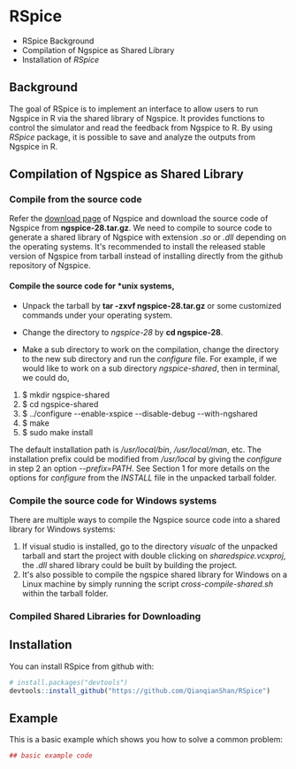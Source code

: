 
<!-- README.md is generated from README.Rmd. Please edit that file -->
RSpice
======

-   RSpice Background
-   Compilation of Ngspice as Shared Library
-   Installation of *RSpice*

Background
----------

The goal of RSpice is to implement an interface to allow users to run Ngspice in R via the shared library of Ngspice. It provides functions to control the simulator and read the feedback from Ngspice to R. By using *RSpice* package, it is possible to save and analyze the outputs from Ngspice in R.

Compilation of Ngspice as Shared Library
----------------------------------------

### Compile from the source code

Refer the [download page](https://sourceforge.net/projects/ngspice/files/ng-spice-rework/28/) of Ngspice and download the source code of Ngspice from **ngspice-28.tar.gz**. We need to compile to source code to generate a shared library of Ngspice with extension *.so* or *.dll* depending on the operating systems. It's recommended to install the released stable version of Ngspice from tarball instead of installing directly from the github repository of Ngspice.

#### Compile the source code for \*unix systems,

-   Unpack the tarball by **tar -zxvf ngspice-28.tar.gz** or some customized commands under your operating system.

-   Change the directory to *ngspice-28* by **cd ngspice-28**.

-   Make a sub directory to work on the compilation, change the directory to the new sub directory and run the *configure* file. For example, if we would like to work on a sub directory *ngspice-shared*, then in terminal, we could do,

1.  $ mkdir ngspice-shared
2.  $ cd ngspice-shared
3.  $ ../configure --enable-xspice --disable-debug --with-ngshared
4.  $ make
5.  $ sudo make install

The default installation path is */usr/local/bin*, */usr/local/man*, etc. The installation prefix could be modified from */usr/local* by giving the *configure* in step 2 an option *--prefix=PATH*. See Section 1 for more details on the options for *configure* from the *INSTALL* file in the unpacked tarball folder.

### Compile the source code for Windows systems

There are multiple ways to compile the Ngspice source code into a shared library for Windows systems:

1.  If visual studio is installed, go to the directory *visualc* of the unpacked tarball and start the project with double clicking on *sharedspice.vcxproj*, the *.dll* shared library could be built by building the project.
2.  It's also possible to compile the ngspice shared library for Windows on a Linux machine by simply running the script *cross-compile-shared.sh* within the tarball folder.

### Compiled Shared Libraries for Downloading

Installation
------------

You can install RSpice from github with:

``` r
# install.packages("devtools")
devtools::install_github("https://github.com/QianqianShan/RSpice")
```

Example
-------

This is a basic example which shows you how to solve a common problem:

``` r
## basic example code
```

